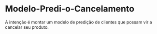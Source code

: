 # Modelo-Predi-o-Cancelamento
A intenção é montar um modelo de predição de clientes que possam vir a cancelar seu produto.
